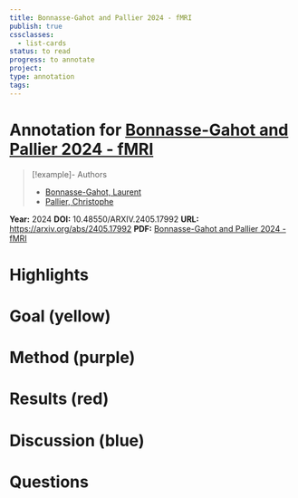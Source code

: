 ```yaml
---
title: Bonnasse-Gahot and Pallier 2024 - fMRI
publish: true
cssclasses:
  - list-cards
status: to read
progress: to annotate
project:
type: annotation
tags:
---
```

# Annotation for [Bonnasse-Gahot and Pallier 2024 - fMRI](Papers/References/Bonnasse-Gahot%20and%20Pallier%202024%20-%20fMRI)

> [!example]- Authors
> - [Bonnasse-Gahot, Laurent](Bonnasse-Gahot%2C%20Laurent)
> - [Pallier, Christophe](Pallier%2C%20Christophe)

**Year:** 2024
**DOI:** 10.48550/ARXIV.2405.17992
**URL:** https://arxiv.org/abs/2405.17992
**PDF:** [Bonnasse-Gahot and Pallier 2024 - fMRI](Papers/PDFs/Bonnasse-Gahot%20and%20Pallier%202024%20-%20fMRI%20predictors%20based%20on%20language%20models%20of%20increasing%20complexity%20recover%20brain%20left%20lateralization.pdf)

# Highlights


# Goal (yellow)


# Method (purple)


# Results (red)


# Discussion (blue)


# Questions

